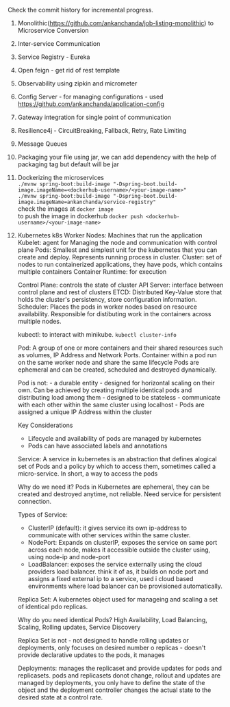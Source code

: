 Check the commit history for incremental progress.

1. Monolithic(https://github.com/ankanchanda/job-listing-monolithic) to Microservice Conversion
2. Inter-service Communication
3. Service Registry - Eureka
4. Open feign - get rid of rest template
5. Observability using zipkin and micrometer
6. Config Server - for managing configurations - used https://github.com/ankanchanda/application-config
7. Gateway integration for single point of communication
8. Resilience4j - CircuitBreaking, Fallback, Retry, Rate Limiting
9. Message Queues
10. Packaging your file using jar, we can add dependency with the help of packaging tag but default will be jar
11. Dockerizing the microservices<br>
	`./mvnw spring-boot:build-image "-Dspring-boot.build-image.imageName=<dockerhub-username>/<your-image-name>"`<br>
    	`./mvnw spring-boot:build-image "-Dspring-boot.build-image.imageName=ankanchanda/service-registry"`<br>
        check the images at `docker image`<br>
        to push the image in dockerhub `docker push <dockerhub-username>/<your-image-name>`
12. Kubernetes k8s
	Worker Nodes: Machines that run the application
	Kubelet: agent for Managing the node and communication with control plane
	Pods: Smallest and simplest unit for the kubernetes that you can create and deploy. Represents running process in cluster.
	Cluster: set of nodes to run containerized applications, they have pods, which contains multiple containers
	Container Runtime: for execution

	Control Plane: controls the state of cluster
	API Server: interface between control plane and rest of clusters
	ETCD: Distributed Key-Value store that holds the cluster's persistency, store configuration information.
	Scheduler: Places the pods in worker nodes based on resource availability. Responsible for distibuting work in the containers across multiple nodes.
	
	kubectl: to interact with minikube. `kubectl cluster-info`
	
	Pod: A group of one or more containers and their shared resources such as volumes, IP Address and Network Ports.
		Container within a pod run on the same worker node and share the same lifecycle
		Pods are ephemeral and can be created, scheduled and destroyed dynamically.
		
	Pod is not: 
		- a durable entity
		- designed for horizontal scaling on their own. Can be achieved by creating multiple identical pods and distributing load among them
		- designed to be stateless
		- communicate with each other within the same cluster using localhost
		- Pods are assigned a unique IP Address within the cluster
	
	Key Considerations
	- Lifecycle and availability of pods are managed by kubernetes
	- Pods can have associated labels and annotations

	Service: A service in kubernetes is an abstraction that defines alogical set of Pods and a policy by which to access them, sometimes called a micro-service. In short, a way to access the pods
	
	Why do we need it? Pods in Kubernetes are ephemeral, they can be created and destroyed anytime, not reliable. Need service for persistent connection.

	Types of Service:
	- ClusterIP (default): it gives service its own ip-address to communicate with other services within the same cluster.
	- NodePort: Expands on clusterIP, exposes the service on same port across each node, makes it accessible outside the cluster using, using node-ip and node-port
	- LoadBalancer: exposes the service externally using the cloud providers load balancer. think it of as, it builds on node port and assigns a fixed external ip to a service, used i cloud based environments where load balancer can be provisioned automatically.
	
	Replica Set: A kubernetes object used for manageing and scaling a set of identical pdo replicas.
	
	Why do you need identical Pods? High Availability, Load Balancing, Scaling, Rolling updates, Service Discovery

	Replica Set is not
		- not designed to handle rolling updates or deployments, only focuses on desired number o replicas
		- doesn't provide declarative updates to the pods, it manages

	Deployments: manages the replicaset and provide updates for pods and replicasets. pods and replicasets donot change, rollout and updates are managed by deployments, you only have to define the state of the object and the deployment controller changes the actual state to the desired state at a control rate. 
	

